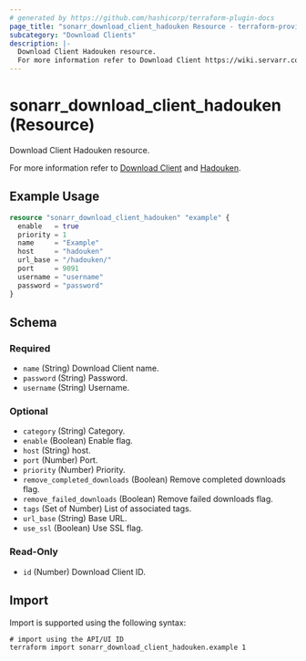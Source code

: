 ```yaml
---
# generated by https://github.com/hashicorp/terraform-plugin-docs
page_title: "sonarr_download_client_hadouken Resource - terraform-provider-sonarr"
subcategory: "Download Clients"
description: |-
  Download Client Hadouken resource.
  For more information refer to Download Client https://wiki.servarr.com/sonarr/settings#download-clients and Hadouken https://wiki.servarr.com/sonarr/supported#hadouken.
---
```


# sonarr_download_client_hadouken (Resource)

<!-- subcategory:Download Clients -->Download Client Hadouken resource.
For more information refer to [Download Client](https://wiki.servarr.com/sonarr/settings#download-clients) and [Hadouken](https://wiki.servarr.com/sonarr/supported#hadouken).

## Example Usage

```terraform
resource "sonarr_download_client_hadouken" "example" {
  enable   = true
  priority = 1
  name     = "Example"
  host     = "hadouken"
  url_base = "/hadouken/"
  port     = 9091
  username = "username"
  password = "password"
}
```

<!-- schema generated by tfplugindocs -->
## Schema

### Required

- `name` (String) Download Client name.
- `password` (String) Password.
- `username` (String) Username.

### Optional

- `category` (String) Category.
- `enable` (Boolean) Enable flag.
- `host` (String) host.
- `port` (Number) Port.
- `priority` (Number) Priority.
- `remove_completed_downloads` (Boolean) Remove completed downloads flag.
- `remove_failed_downloads` (Boolean) Remove failed downloads flag.
- `tags` (Set of Number) List of associated tags.
- `url_base` (String) Base URL.
- `use_ssl` (Boolean) Use SSL flag.

### Read-Only

- `id` (Number) Download Client ID.

## Import

Import is supported using the following syntax:

```shell
# import using the API/UI ID
terraform import sonarr_download_client_hadouken.example 1
```
